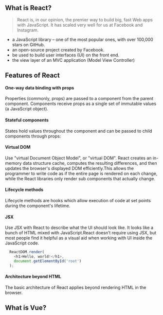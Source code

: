 ## What is React?
>React is, in our opinion, the premier way to build big, fast Web apps with JavaScript. It has scaled very well for us at Facebook and Instagram.
  * a JavaScript library – one of the most popular ones, with over 100,000 stars on GitHub.
  * an open-source project created by Facebook.
  * be used to build user interfaces (UI) on the front end.
  * the view layer of an MVC application (Model View Controller)
## Features of React
#### One-way data binding with props
Properties (commonly, props) are passed to a component from the parent component. Components receive props as a single set of immutable values (a JavaScript object).

#### Stateful components
States hold values throughout the component and can be passed to child components through props:

#### Virtual DOM
Use "virtual Document Object Model", or "virtual DOM". React creates an in-memory data structure cache, computes the resulting differences, and then updates the browser's displayed DOM efficiently.This allows the programmer to write code as if the entire page is rendered on each change, while the React libraries only render sub components that actually change.

#### Lifecycle methods
Lifecycle methods are hooks which allow execution of code at set points during the component's lifetime.

#### JSX
Use JSX with React to describe what the UI should look like. It looks like a bunch of HTML mixed with JavaScript.React doesn’t require using JSX, but most people find it helpful as a visual aid when working with UI inside the JavaScript code.

```js
  ReactDOM.render(
    <h1>Hello, world!</h1>,
    document.getElementById('root')
  );
```

#### Architecture beyond HTML
The basic architecture of React applies beyond rendering HTML in the browser.

## What is Vue?
